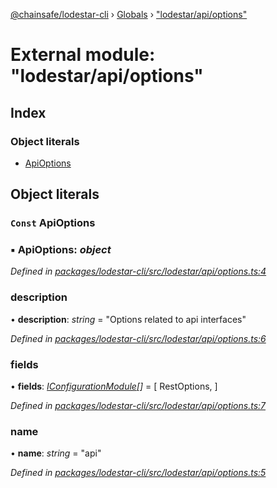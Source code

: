 [@chainsafe/lodestar-cli](../README.md) › [Globals](../globals.md) › ["lodestar/api/options"](_lodestar_api_options_.md)

# External module: "lodestar/api/options"

## Index

### Object literals

* [ApiOptions](_lodestar_api_options_.md#const-apioptions)

## Object literals

### `Const` ApiOptions

### ▪ **ApiOptions**: *object*

*Defined in [packages/lodestar-cli/src/lodestar/api/options.ts:4](https://github.com/ChainSafe/lodestar/blob/ee6564a3a/packages/lodestar-cli/src/lodestar/api/options.ts#L4)*

###  description

• **description**: *string* = "Options related to api interfaces"

*Defined in [packages/lodestar-cli/src/lodestar/api/options.ts:6](https://github.com/ChainSafe/lodestar/blob/ee6564a3a/packages/lodestar-cli/src/lodestar/api/options.ts#L6)*

###  fields

• **fields**: *[IConfigurationModule](../interfaces/_lodestar_util_config_.iconfigurationmodule.md)[]* = [
    RestOptions,
  ]

*Defined in [packages/lodestar-cli/src/lodestar/api/options.ts:7](https://github.com/ChainSafe/lodestar/blob/ee6564a3a/packages/lodestar-cli/src/lodestar/api/options.ts#L7)*

###  name

• **name**: *string* = "api"

*Defined in [packages/lodestar-cli/src/lodestar/api/options.ts:5](https://github.com/ChainSafe/lodestar/blob/ee6564a3a/packages/lodestar-cli/src/lodestar/api/options.ts#L5)*
